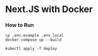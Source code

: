 Next.JS with Docker
================================


### How to Run

```shell
cp .env.example .env.local
docker compose up --build
```

```shell
kubectl apply -f deploy
```